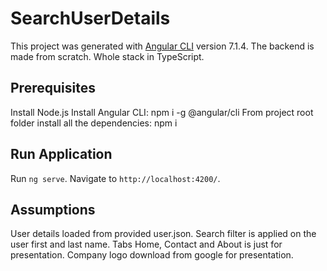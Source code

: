 # SearchUserDetails
This project was generated with [Angular CLI](https://github.com/angular/angular-cli) version 7.1.4. The backend is made from scratch. Whole stack in TypeScript.

## Prerequisites
Install Node.js
Install Angular CLI: npm i -g @angular/cli
From project root folder install all the dependencies: npm i

## Run Application
Run `ng serve`. 
Navigate to `http://localhost:4200/`.

## Assumptions
User details loaded from provided user.json.
Search filter is applied on the user first and last name.
Tabs Home, Contact and About is just for presentation.
Company logo download from google for presentation.
